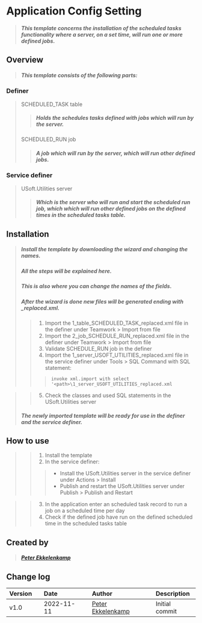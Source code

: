 # Application Config Setting
> ##### This template concerns the installation of the scheduled tasks functionality where a server, on a set time, will run one or more defined jobs.
## Overview
> ##### This template consists of the following parts:
### Definer
> SCHEDULED_TASK table
> > ##### Holds the schedules tasks defined with jobs which will run by the server.
> SCHEDULED_RUN job
> > ##### A job which will run by the server, which will run other defined jobs.
### Service definer
> USoft.Utilities server
> > ##### Which is the server who will run and start the scheduled run job, which which will run other defined jobs on the defined times in the scheduled tasks table.
## Installation
> ##### Install the template by downloading the wizard and changing the names.
> ##### All the steps will be explained here.
> ##### This is also where you can change the names of the fields.
> ##### After the wizard is done new files will be generated ending with _replaced.xml.
> > 1. Import the 1_table_SCHEDULED_TASK_replaced.xml file in the definer under Teamwork > Import from file
> > 2. Import the 2_job_SCHEDULE_RUN_replaced.xml file in the definer under Teamwork > Import from file
> > 3. Validate SCHEDULE_RUN job in the definer
> > 4. Import the 1_server_USOFT_UTILITIES_replaced.xml file in the service definer under Tools > SQL Command with SQL statement:
> > > `invoke xml.import with select '<path>\1_server_USOFT_UTILITIES_replaced.xml`

> > 5. Check the classes and used SQL statements in the USoft.Utilities server
> ##### The newly imported template will be ready for use in the definer and the service definer.
## How to use
> > 1. Install the template
> > 2. In the service definer:
> > > - Install the USoft.Utilities server in the service definer under Actions > Install
> > > - Publish and restart the USoft.Utilities server under Publish > Publish and Restart

> > 3. In the application enter an scheduled task record to run a job on a scheduled time per day
> > 4. Check if the defined job have run on the defined scheduled time in the scheduled tasks table
## Created by
> ##### [Peter Ekkelenkamp](mailto:peter.ekkelenkamp@usoft.com)
## Change log
|Version||Date||Author||Description|
|:-|:-|:-|:-|:-|:-|:-|
|v1.0|	|2022-11-11|	|[Peter Ekkelenkamp](mailto:peter.ekkelenkamp@usoft.com) |	|Initial commit|